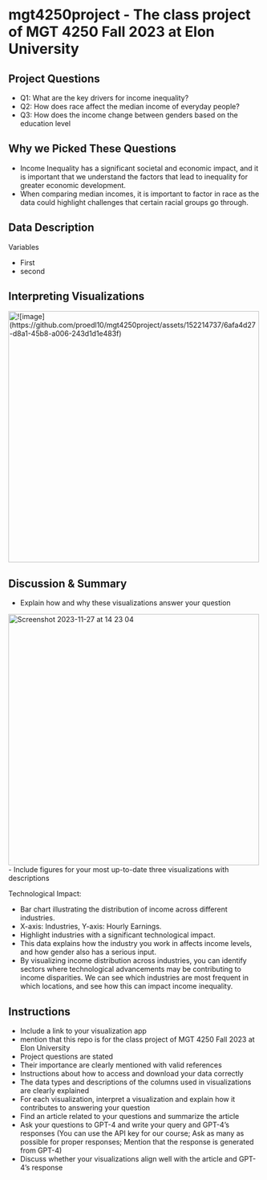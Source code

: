 # mgt4250project - The class project of MGT 4250 Fall 2023 at Elon University



## Project Questions
- Q1: What are the key drivers for income inequality?
- Q2: How does race affect the median income of everyday people?
- Q3: How does the income change between genders based on the education level

## Why we Picked These Questions
- Income Inequality has a significant societal and economic impact, and it is important that we understand the factors that lead to inequality for greater economic development.
- When comparing median incomes, it is important to factor in race as the data could highlight challenges that certain racial groups go through.
  
## Data Description
Variables
- First 
- second



## Interpreting Visualizations
<img width="500" alt=![image](https://github.com/proedl10/mgt4250project/assets/152214737/6afa4d27-d8a1-45b8-a006-243d1d1e483f)>




## Discussion & Summary
- Explain how and why these visualizations answer your question


 
<img width="500" alt="Screenshot 2023-11-27 at 14 23 04" src="https://github.com/proedl10/mgt4250test/assets/152214737/38b9c744-0008-4b35-a3e2-ab72dcf622e0">
- Include figures for your most up-to-date three visualizations with descriptions



Technological Impact:
- Bar chart illustrating the distribution of income across different industries.
- X-axis: Industries, Y-axis: Hourly Earnings.
- Highlight industries with a significant technological impact. 
- This data explains how the industry you work in affects income levels, and how gender also has a serious input.
- By visualizing income distribution across industries, you can identify sectors where technological advancements may be contributing to income disparities. We can see which industries are most frequent in which locations, and see how this can impact income inequality.


## Instructions
- Include a link to your visualization app
- mention that this repo is for the class project of MGT 4250 Fall 2023 at Elon University
- Project questions are stated
- Their importance are clearly mentioned with valid references
- Instructions about how to access and download your data correctly
- The data types and descriptions of the columns used in visualizations are clearly explained
- For each visualization, interpret a visualization and explain how it contributes to answering your question
- Find an article related to your questions and summarize the article
- Ask your questions to GPT-4 and write your query and GPT-4’s responses (You can use the API key for our course; Ask as many as possible for proper responses; Mention that the response is generated from GPT-4)
- Discuss whether your visualizations align well with the article and GPT-4’s
response
